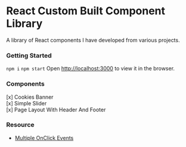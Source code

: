 # React Custom Built Component Library 

A library of React components I have developed from various projects. 

### Getting Started 

`npm i` 
`npm start`
Open [http://localhost:3000](http://localhost:3000) to view it in the browser.

### Components 
[x] Cookies Banner <br>
[x] Simple Slider <br>
[x] Page Layout With Header And Footer <br>

### Resource 
- [Multiple OnClick Events](https://upmostly.com/tutorials/multiple-onclick-events-in-react-with-examples)
